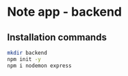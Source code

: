 # Note app - backend

## Installation commands

```bash
mkdir backend
npm init -y
npm i nodemon express
```
 

 



